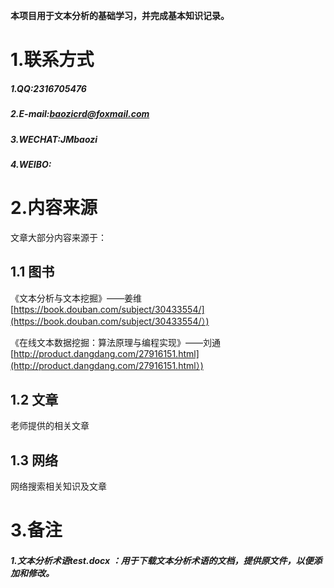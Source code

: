 **本项目用于文本分析的基础学习，并完成基本知识记录。**



# 1.联系方式

##### 1.QQ:2316705476

##### 2.E-mail:baozicrd@foxmail.com

##### 3.WECHAT:JMbaozi

##### 4.WEIBO:

[追风若航]: https://weibo.com/3958305706/profile?rightmod=1&amp;wvr=6&amp;mod=personinfo



# 2.内容来源

文章大部分内容来源于：

## 1.1 图书

《文本分析与文本挖掘》——姜维  [https://book.douban.com/subject/30433554/](https://book.douban.com/subject/30433554/）) 

《在线文本数据挖掘：算法原理与编程实现》——刘通 [http://product.dangdang.com/27916151.html](http://product.dangdang.com/27916151.html）) 

## 1.2 文章

 老师提供的相关文章

## 1.3 网络

 网络搜索相关知识及文章

# 3.备注

#####  1.文本分析术语test.docx ：用于下载文本分析术语的文档，提供原文件，以便添加和修改。 

